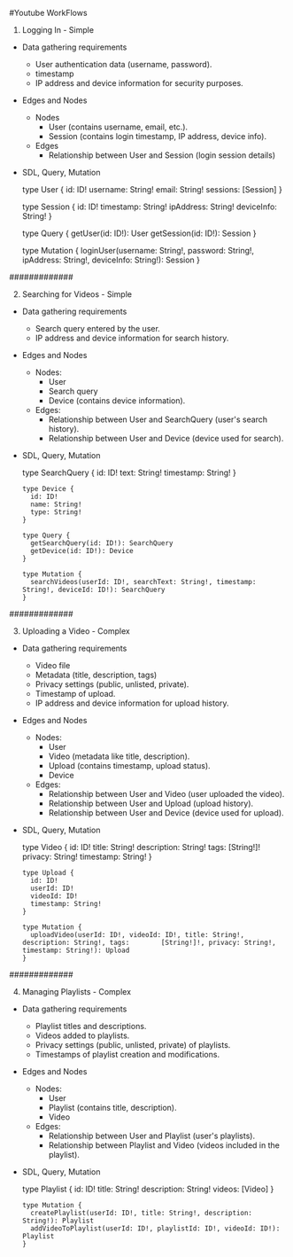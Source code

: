 #Youtube WorkFlows

1. Logging In - Simple
  * Data gathering requirements
    - User authentication data (username, password).
    - timestamp
    - IP address and device information for security purposes.

  * Edges and Nodes
    * Nodes
      - User (contains username, email, etc.).
      - Session (contains login timestamp, IP address, device info).
    * Edges
      - Relationship between User and Session (login session details)

  * SDL, Query, Mutation

     type User {
     	id: ID!
     	username: String!
     	email: String!
     	sessions: [Session]
       }
     
       type Session {
     	id: ID!
     	timestamp: String!
     	ipAddress: String!
     	deviceInfo: String!
       }
     
       type Query {
     	getUser(id: ID!): User
     	getSession(id: ID!): Session
       }
     
       type Mutation {
     	loginUser(username: String!, password: String!, ipAddress: String!, deviceInfo: 	String!): Session
       }


#############

2. Searching for Videos - Simple
  * Data gathering requirements
    - Search query entered by the user.
    - IP address and device information for search history.

  * Edges and Nodes
    * Nodes:
      - User
      - Search query
      - Device (contains device information).
    * Edges:
      - Relationship between User and SearchQuery (user's search history).
      - Relationship between User and Device (device used for search).

  * SDL, Query, Mutation 

     type SearchQuery {
    	  id: ID!
    	  text: String!
    	  timestamp: String!
    	}
    
    	type Device {
    	  id: ID!
    	  name: String!
    	  type: String!
    	}
    
    	type Query {
    	  getSearchQuery(id: ID!): SearchQuery
    	  getDevice(id: ID!): Device
    	}
    
    	type Mutation {
    	  searchVideos(userId: ID!, searchText: String!, timestamp: String!, deviceId: ID!): SearchQuery
    	}

#############

3. Uploading a Video - Complex
  * Data gathering requirements
    - Video file
    - Metadata (title, description, tags)
    - Privacy settings (public, unlisted, private).
    - Timestamp of upload.
    - IP address and device information for upload history.

  * Edges and Nodes
    * Nodes:
      - User
      - Video (metadata like title, description).
      - Upload (contains timestamp, upload status).
      - Device
    * Edges:
      - Relationship between User and Video (user uploaded the video).
      - Relationship between User and Upload (upload history).
      - Relationship between User and Device (device used for upload).

  * SDL, Query, Mutation

    type Video {
    	  id: ID!
    	  title: String!
    	  description: String!
    	  tags: [String!]!
    	  privacy: String!
    	  timestamp: String!
    	}
    
    	type Upload {
    	  id: ID!
    	  userId: ID!
    	  videoId: ID!
    	  timestamp: String!
    	}
    
    	type Mutation {
    	  uploadVideo(userId: ID!, videoId: ID!, title: String!, description: String!, tags: 		[String!]!, privacy: String!, timestamp: String!): Upload
    	}
    	

#############

4. Managing Playlists - Complex
  * Data gathering requirements
    - Playlist titles and descriptions.
    - Videos added to playlists.
    - Privacy settings (public, unlisted, private) of playlists.
    - Timestamps of playlist creation and modifications.

  * Edges and Nodes
    * Nodes:
      - User
      - Playlist (contains title, description).
      - Video
    * Edges:
      - Relationship between User and Playlist (user's playlists).
      - Relationship between Playlist and Video (videos included in the playlist).

  * SDL, Query, Mutation

    type Playlist {
    	  id: ID!
    	  title: String!
    	  description: String!
    	  videos: [Video]
    	}
    
    	type Mutation {
    	  createPlaylist(userId: ID!, title: String!, description: String!): Playlist
    	  addVideoToPlaylist(userId: ID!, playlistId: ID!, videoId: ID!): Playlist
    	}

